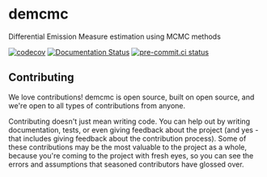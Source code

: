 # demcmc
Differential Emission Measure estimation using MCMC methods

[![codecov](https://codecov.io/gh/dstansby/demcmc/branch/main/graph/badge.svg?token=5LIRszKxGL)](https://codecov.io/gh/dstansby/demcmc)
[![Documentation Status](https://readthedocs.org/projects/demcmc/badge/?version=latest)](https://demcmc.readthedocs.io/en/latest/?badge=latest)
[![pre-commit.ci status](https://results.pre-commit.ci/badge/github/dstansby/demcmc/main.svg)](https://results.pre-commit.ci/latest/github/dstansby/demcmc/main)

## Contributing

We love contributions! demcmc is open source, built on open source, and we're open to all types of contributions from anyone.

Contributing doesn't just mean writing code. You can help out by writing documentation, tests, or even giving feedback about the project (and yes - that includes giving feedback about the contribution process). Some of these contributions may be the most valuable to the project as a whole, because you're coming to the project with fresh eyes, so you can see the errors and assumptions that seasoned contributors have glossed over.
